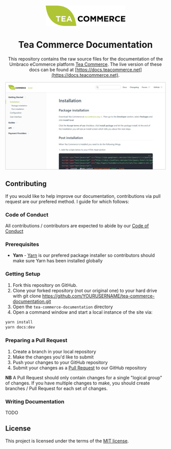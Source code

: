 <div align="center">

<a href="https://www.teacommerce.net" target="_blank"><img src="docs/.vuepress/public/logo.png" alt="Tea Commerce" width="250"/></a>

# Tea Commerce Documentation

This repository contains the raw source files for the documentation of the Umbraco eCommerce platform [Tea Commerce](https://www.teacommerce.net).
The live version of these docs can be found at [https://docs.teacommerce.net](https://docs.teacommerce.net).

</div>

<a href="https://docs.teacommerce.net" target="_blank">
    <img src="screenshot.png?v=2" alt="Screenshot" />
</a>

## Contributing

If you would like to help improve our documentation, contributions via pull request are our prefered method. I guide for which follows:

### Code of Conduct

All contributions / contributors are expected to abide by our [Code of Conduct](https://www.contributor-covenant.org/version/1/1/0/code-of-conduct.html)

### Prerequisites

* **Yarn** - [Yarn](https://yarnpkg.com/en/docs/install) is our prefered package installer so contributors should make sure Yarn has been installed globally

### Getting Setup

1. Fork this repository on GitHub.
2. Clone your forked repository (not our original one) to your hard drive with git clone https://github.com/YOURUSERNAME/tea-commerce-documentation.git
3. Open the `tea-commerce-documentation` directory
4. Open a command window and start a local instance of the site via:

````bash
yarn install
yarn docs:dev
````

### Preparing a Pull Request

1. Create a branch in your local repository
2. Make the changes you'd like to submit
3. Push your changes to your GitHub repository
4. Submit your changes as a [Pull Request](https://help.github.com/articles/creating-a-pull-request/) to our GitHub repository

**NB** A Pull Request should only contain changes for a single "logical group" of changes. If you have multiple changes to make, you should create branches / Pull Request for each set of changes.

### Writing Documentation

TODO

## License

This project is licensed under the terms of the [MIT license](LICENSE).